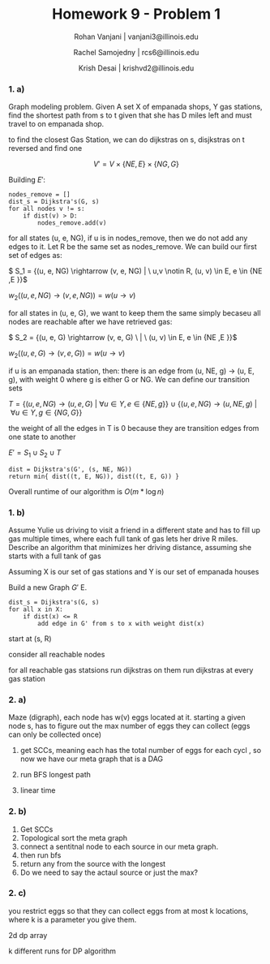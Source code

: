 <h1 style="text-align: center;">Homework 9 - Problem 1</h1>
<p style="text-align: center;">Rohan Vanjani | vanjani3@illinois.edu</p>
<p style="text-align: center;">Rachel Samojedny | rcs6@illinois.edu</p>
<p style="text-align: center;"> Krish Desai | krishvd2@illinois.edu</p>

### 1. a)

Graph modeling problem. Given A set X of empanada shops, Y gas stations, find the shortest path from s to t given that she has D miles left and must travel to on empanada shop.

to find the closest Gas Station, we can do dijkstras on s, disjkstras on t reversed and find one

$$ V' = V \times \{NE, E\} \times \{NG, G\}$$

Building $E'$:

```
nodes_remove = []
dist_s = Dijkstra's(G, s)
for all nodes v != s:
    if dist(v) > D:
        nodes_remove.add(v)
```

for all states (u, e, NG), if u is in nodes_remove, then we do not add any edges to it. Let R be the same set as nodes_remove. We can build our first set of edges as:

$ S_1 = \{(u, e, NG) \rightarrow (v, e, NG) | \ u,v \notin R, (u, v) \in E, e \in \{NE ,E \}\}$

$w_2((u, e, NG) \rightarrow (v, e, NG)) = w(u \rightarrow v)$

for all states in (u, e, G), we want to keep them the same simply becaseu all nodes are reachable after we have retrieved gas:

$ S_2 = \{(u, e, G) \rightarrow (v, e, G) \ | \ (u, v) \in E, e \in \{NE ,E \}\}$

$w_2((u, e, G) \rightarrow (v, e, G)) = w(u \rightarrow v)$

if u is an empanada station, then:
there is an edge from (u, NE, g) -> (u, E, g), with weight 0
where g is either G or NG. We can define our transition sets

$T = \{ (u, e, NG) \rightarrow (u, e, G) \ | \ \forall u \in Y, e \in \{NE ,g\} \} \ \cup \ \{ (u, e, NG) \rightarrow (u, NE, g) \ | \ \forall u \in Y, g \in \{NG ,G\} \}$

the weight of all the edges in T is 0 because they are transition edges from one state to another

$E' = S_1 \cup S_2 \cup T$

```
dist = Dijkstra's(G', (s, NE, NG))
return min{ dist((t, E, NG)), dist((t, E, G)) }
```

Overall runtime of our algorithm is $O(m * \log n)$

### 1. b)

Assume Yulie us driving to visit a friend in a different state and has to fill up gas multiple times, where each full tank of gas lets her drive R miles. Describe an algorithm that minimizes her driving distance, assuming she starts with a full tank of gas

Assuming X is our set of gas stations and Y is our set of empanada houses

Build a new Graph $G'$
E.

```
dist_s = Dijkstra's(G, s)
for all x in X:
    if dist(x) <= R
        add edge in G' from s to x with weight dist(x)

```

start at (s, R)

consider all reachable nodes

for all reachable gas statsions
run dijkstras on them
run dijkstras at every gas station

### 2. a)

Maze (digraph), each node has w(v) eggs located at it.
starting a given node s, has to figure out the max number of eggs they can collect (eggs can only be collected once)

1. get SCCs, meaning each has the total number of eggs for each cycl , so now we have our meta graph that is a DAG

2. run BFS longest path

3. linear time

### 2. b)

1. Get SCCs
2. Topological sort the meta graph
3. connect a sentitnal node to each source in our meta graph.
4. then run bfs
5. return any from the source with the longest
6. Do we need to say the actaul source or just the max?

### 2. c)

you restrict eggs so that they can collect eggs from at most k locations, where k is a parameter you give them.

2d dp array

k different runs for DP algorithm
